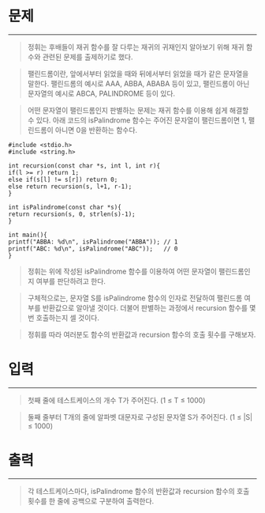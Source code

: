 # 문제

---
> 정휘는 후배들이 재귀 함수를 잘 다루는 재귀의 귀재인지 알아보기 위해 재귀 함수와 관련된 문제를 출제하기로 했다.

> 팰린드롬이란, 앞에서부터 읽었을 때와 뒤에서부터 읽었을 때가 같은 문자열을 말한다. 팰린드롬의 예시로 AAA, ABBA, ABABA 등이 있고, 팰린드롬이 아닌 문자열의 예시로 ABCA, PALINDROME 등이 있다.

> 어떤 문자열이 팰린드롬인지 판별하는 문제는 재귀 함수를 이용해 쉽게 해결할 수 있다. 아래 코드의 isPalindrome 함수는 주어진 문자열이 팰린드롬이면 1, 팰린드롬이 아니면 0을 반환하는 함수다.

    #include <stdio.h>
    #include <string.h>
    
    int recursion(const char *s, int l, int r){
    if(l >= r) return 1;
    else if(s[l] != s[r]) return 0;
    else return recursion(s, l+1, r-1);
    }
    
    int isPalindrome(const char *s){
    return recursion(s, 0, strlen(s)-1);
    }
    
    int main(){
    printf("ABBA: %d\n", isPalindrome("ABBA")); // 1
    printf("ABC: %d\n", isPalindrome("ABC"));   // 0
    }

> 정휘는 위에 작성된 isPalindrome 함수를 이용하여 어떤 문자열이 팰린드롬인지 여부를 판단하려고 한다.

> 구체적으로는, 문자열 S를 isPalindrome 함수의 인자로 전달하여 팰린드롬 여부를 반환값으로 알아낼 것이다. 더불어 판별하는 과정에서 recursion 함수를 몇 번 호출하는지 셀 것이다.

> 정휘를 따라 여러분도 함수의 반환값과 recursion 함수의 호출 횟수를 구해보자.

# 입력

---
> 첫째 줄에 테스트케이스의 개수 T가 주어진다. (1 ≤ T ≤ 1000)

> 둘째 줄부터 T개의 줄에 알파벳 대문자로 구성된 문자열 S가 주어진다. (1 ≤ |S| ≤ 1000)

# 출력

---
> 각 테스트케이스마다, isPalindrome 함수의 반환값과 recursion 함수의 호출 횟수를 한 줄에 공백으로 구분하여 출력한다.